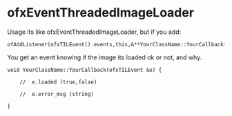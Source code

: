 # ofxEventThreadedImageLoader

Usage its like ofxEventThreadedImageLoader, but if you add:


```
ofAddListener(ofxTILEvent().events,this,&**YourClassName::YourCallback**);
```

You get an event knowing if the image its loaded ok or not, and why.

```
void YourClassName::YourCallback(ofxTILEvent &e) { 
    
	//	e.loaded (true,false) 
    
	//	e.error_msg (string) 

}
```
